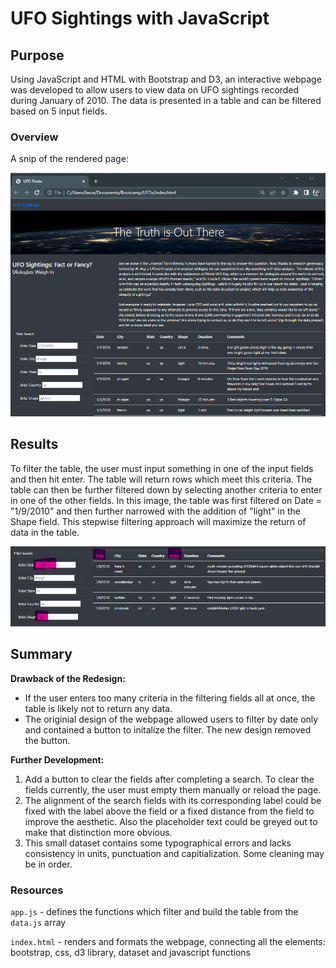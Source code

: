 # UFO Sightings with JavaScript

## Purpose 

Using JavaScript and HTML with Bootstrap and D3, an interactive webpage was developed to allow users to view data on UFO sightings recorded during January of 2010.  The data is presented in a table and can be filtered based on 5 input fields.

### Overview

A snip of the rendered page:

![overview.png](/static/images/overview.png)

## Results

To filter the table, the user must input something in one of the input fields and then hit enter.  The table will return rows which meet this criteria.  The table can then be further filtered down by selecting another criteria to enter in one of the other fields.  In this image, the table was first filtered on Date = "1/9/2010" and then further narrowed with the addition of "light" in the Shape field.  This stepwise filtering approach will maximize the return of data in the table.

![filtering.png](/static/images/filtering.png)

## Summary

**Drawback of the Redesign:**

-  If the user enters too many criteria in the filtering fields all at once, the table is likely not to return any data.
-  The originial design of the webpage allowed users to filter by date only and contained a button to initalize the filter.  The new design removed the button.  

**Further Development:**

1. Add a button to clear the fields after completing a search.  To clear the fields currently, the user must empty them manually or reload the page.
2. The alignment of the search fields with its corresponding label could be fixed with the label above the field or a fixed distance from the field to improve the aesthetic.  Also the placeholder text could be greyed out to make that distinction more obvious.
3. This small dataset contains some typographical errors and lacks consistency in units, punctuation and capitialization.  Some cleaning may be in order.

### Resources

`app.js` - defines the functions which filter and build the table from the `data.js` array

`index.html` - renders and formats the webpage, connecting all the elements: bootstrap, css, d3 library, dataset and javascript functions

